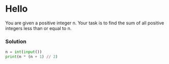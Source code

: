 # Hello

You are given a positive integer n. Your task is to find the sum of all positive integers less than or equal to n.

### Solution
```python
n = int(input())
print(n * (n + 1) // 2)
```
